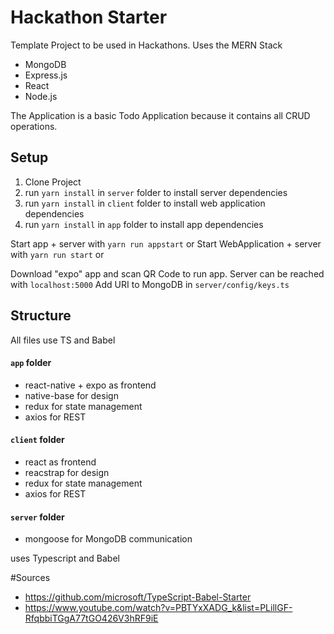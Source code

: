 # Hackathon Starter
Template Project to be used in Hackathons.
Uses the MERN Stack
- MongoDB
- Express.js
- React
- Node.js

The Application is a basic Todo Application because it contains all CRUD operations.

## Setup
1. Clone Project
2. run `yarn install` in `server` folder to install server dependencies
3. run `yarn install` in `client` folder to install web application dependencies
4. run `yarn install` in `app` folder to install app dependencies

 Start app + server with `yarn run appstart` or
 Start WebApplication + server with `yarn run start` or
 
 Download "expo" app and scan QR Code to run app.
 Server can be reached with `localhost:5000`
 Add URI to MongoDB in `server/config/keys.ts`

## Structure
All files use TS and Babel
#### `app` folder

- react-native + expo as frontend
- native-base for design
- redux for state management
- axios for REST

#### `client` folder

- react as frontend
- reacstrap for design
- redux for state management
- axios for REST


#### `server` folder

- mongoose for MongoDB communication

uses Typescript and Babel 


#Sources 
- https://github.com/microsoft/TypeScript-Babel-Starter
- https://www.youtube.com/watch?v=PBTYxXADG_k&list=PLillGF-RfqbbiTGgA77tGO426V3hRF9iE


